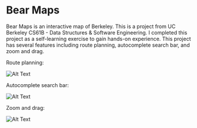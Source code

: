 # Bear Maps

Bear Maps is an interactive map of Berkeley. This is a project from UC Berkeley CS61B - Data Structures & Software Engineering. I completed this project as a self-learning exercise to gain hands-on experience. This project has several features including route planning, autocomplete search bar, and zoom and drag.

Route planning:

![Alt Text](https://github.com/d3ling/bearmaps/blob/master/route%20planning.gif)

Autocomplete search bar:

![Alt Text](https://github.com/d3ling/bearmaps/blob/master/autocomplete.gif)

Zoom and drag:

![Alt Text](https://github.com/d3ling/bearmaps/blob/master/zoom%20and%20drag.gif)
